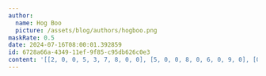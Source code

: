 ```yaml
---
author:
  name: Hog Boo
  picture: /assets/blog/authors/hogboo.png
maskRate: 0.5
date: 2024-07-16T08:00:01.392859
id: 6728a66a-4349-11ef-9f85-c95db626c0e3
content: '[[2, 0, 0, 5, 3, 7, 8, 0, 0], [5, 0, 0, 8, 0, 6, 0, 9, 0], [0, 7, 6, 1, 0, 9, 0, 0, 0], [6, 0, 0, 0, 0, 4, 9, 0, 0], [4, 8, 7, 9, 0, 0, 1, 5, 3], [9, 0, 0, 7, 8, 0, 0, 0, 4], [7, 0, 0, 0, 0, 3, 4, 6, 1], [0, 6, 2, 0, 0, 1, 5, 8, 9], [0, 0, 0, 0, 0, 8, 2, 3, 0]]'
---
```

